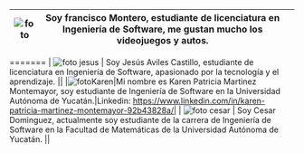 |![foto](https://media.licdn.com/dms/image/D4E03AQFPiNEOS79s_A/profile-displayphoto-shrink_800_800/0/1695307804822?e=1701302400&v=beta&t=LWs1Ae09sVpJ9WTnOg4pNhtVX4MhLrnm6HtGBxivtks)|Soy francisco Montero, estudiante de licenciatura en Ingeniería de Software, me gustan mucho los videojuegos y autos.||
|---|---|---|
=======
| ![foto jesus](https://media.licdn.com/dms/image/D4E03AQGvPqxxSDkOxg/profile-displayphoto-shrink_400_400/0/1693156333411?e=1700697600&v=beta&t=_IoPqEaRz3wU1FOxWejfyg2pdZJVeKNXh2onK6wLdTM)  | Soy Jesús Aviles Castillo, estudiante de licenciatura en Ingeniería de Software, apasionado por la tecnología y el aprendizaje.  ||
|![fotoKaren](https://33333.cdn.cke-cs.com/kSW7V9NHUXugvhoQeFaf/images/1ffbd5076855902f4923fe58c8c70aca5c7d115d7e923636.png)|Mi nombre es Karen Patricia Martinez Montemayor, soy estudiante de Ingeniería de Software en la Universidad Autónoma de Yucatán.|Linkedin: https://www.linkedin.com/in/karen-patricia-martinez-montemayor-92b43828a/|
| ![foto cesar](https://media.licdn.com/dms/image/D4E03AQFQmR5Bua3aqQ/profile-displayphoto-shrink_800_800/0/1693167760782?e=1701302400&v=beta&t=FHF02ZaDH7MVveA4lCfFXqXcP0ohbp5j-L0l5rFdu3w)   | Soy Cesar Dominguez, actualmente soy estudiante de la carrera de Ingeniería de Software en la Facultad de Matemáticas de la Universidad Autónoma de Yucatán. ||




